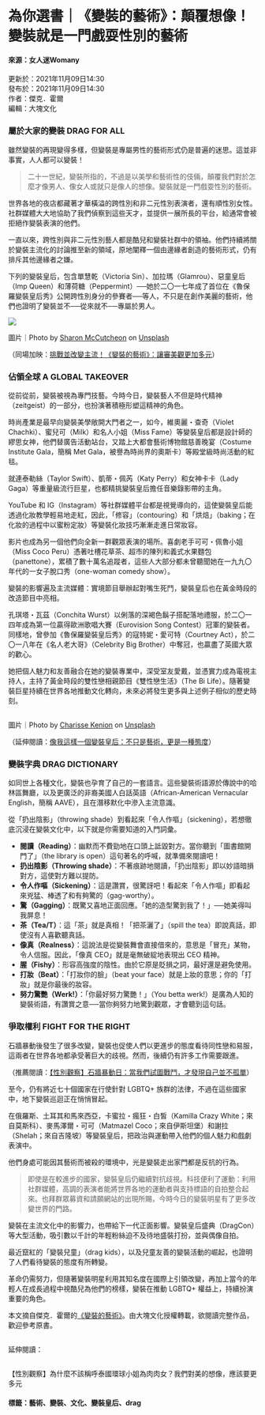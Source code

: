 # 為你選書｜《變裝的藝術》：顛覆想像！變裝就是一門戲耍性別的藝術

#### 來源：女人迷Womany  
更新於：2021年11月09日14:30  
發布於：2021年11月09日14:30  
作者：傑克．霍爾  
編輯：大塊文化

### 屬於大家的變裝 DRAG FOR ALL

雖然變裝的再現變得多樣，但變裝是專屬男性的藝術形式仍是普遍的迷思。這並非事實，人人都可以變裝！

> 二十一世紀，變裝所指的，不過是以美學和藝術性的伎倆，顛覆我們對於怎麼才像男人、像女人或就只是像人的想像。變裝就是一門戲耍性別的藝術。

世界各地的夜店都藏著才華橫溢的跨性別和非二元性別表演者，還有順性別女性。社群媒體大大地協助了我們偵察到這些天才，並提供一展所長的平台，給通常會被拒絕作變裝表演的他們。

一直以來，跨性別與非二元性別藝人都是酷兒和變裝社群中的領袖。他們持續將關於變裝主流化的討論推至新的領域，原地闡釋一個由邊緣者創造的藝術形式，仍有排斥其他邊緣者之嫌。

下列的變裝皇后，包含單慧乾（Victoria Sin）、加拉瑪（Glamrou）、惡童皇后（Imp Queen）和薄荷糖（Peppermint）──她於二〇一七年成了首位在《魯保羅變裝皇后秀》公開跨性別身分的參賽者──等人，不只是在創作美麗的藝術，他們也證明了變裝並不──從來就不──專屬於男人。

![](https://today-obs.line-scdn.net/0h_s1EtUXLAFwMPBexhlh_CzRqDC0_WhpVLlJIaHlrV2glEBVeYwpTPy07V3AoCUILLFJJOis8DWwkD0IKNA/w644)

圖片｜Photo by [Sharon McCutcheon](https://unsplash.com/@sharonmccutcheon?ref=lineread&utm_content=creditCopyText&utm_medium=referral&utm_source=unsplash) on [Unsplash](https://unsplash.com/s/photos/drag?utm_source=unsplash&utm_medium=referral&utm_content=creditCopyText)

（同場加映：[挑戰並改變主流！《變裝的藝術》：讓審美觀更加多元](https://womany.net/read/article/27965?ref=lineread)）

### 佔領全球 A GLOBAL TAKEOVER

從前從前，變裝被視為專門技藝。今時今日，變裝藝人不但是時代精神（zeitgeist）的一部分，也扮演著積極形塑這精神的角色。

時尚產業是最早向變裝美學敞開大門者之一，如今，維奧麗・查奇（Violet Chachki）、蜜兒可（Milk）和名人小姐（Miss Fame）等變裝皇后都是設計師的繆思女神，他們替廣告活動站台，又踏上大都會藝術博物館慈善晚宴（Costume Institute Gala，簡稱 Met Gala，被譽為時尚界的奧斯卡）等殿堂級時尚活動的紅毯。

就連泰勒絲（Taylor Swift）、凱蒂・佩芮（Katy Perry）和女神卡卡（Lady Gaga）等重量級流行巨星，也都精挑變裝皇后擔任音樂錄影帶的主角。

YouTube 和 IG（Instagram）等社群媒體平台都是視覺導向的，這使變裝皇后能透過化妝教學輕易地走紅，因此，「修容」（contouring）和「烘焙」（baking；在化妝的過程中以蜜粉定妝）等變裝化妝技巧漸漸走進日常妝容。

影片也成為另一個他們向全新一群觀眾表演的場所。喜劇老手可可・佩魯小姐（Miss Coco Peru）憑著吐槽花草茶、超市的陳列和義式水果麵包（panettone），累積了數十萬名追蹤者，這些人大部分都未曾聽聞她在一九九〇年代的一女子脫口秀（one-woman comedy show）。

變裝的影響遍及主流媒體：實境節目舉辦起對嘴生死鬥，變裝皇后也在黃金時段的改造節目中亮相。

孔琪塔・瓦茲（Conchita Wurst）以俐落的深褐色鬍子搭配落地禮服，於二〇一四年成為第一位贏得歐洲歌唱大賽（Eurovision Song Contest）冠軍的變裝者。同樣地，曾參加《魯保羅變裝皇后秀》的寇特妮・愛可特（Courtney Act），於二〇一八年在《名人老大哥》（Celebrity Big Brother）中奪冠，也贏盡了英國大眾的歡心。

她把個人魅力和友善融合在她的變裝專業中，深受室友愛戴，並憑實力成為電視主持人，主持了黃金時段的雙性戀相親節目《雙性戀生活》（The Bi Life）。隨著變裝巨星持續在世界各地推動文化轉向，未來必將發生更多與上述例子相似的歷史時刻。

![](data:image/gif;base64,R0lGODlhAQABAIAAAAAAAP///yH5BAEAAAAALAAAAAABAAEAAAIBRAA7)

圖片｜Photo by [Charisse Kenion](https://unsplash.com/@charissek?ref=lineread&utm_content=creditCopyText&utm_medium=referral&utm_source=unsplash) on [Unsplash](https://unsplash.com/s/photos/drag?utm_source=unsplash&utm_medium=referral&utm_content=creditCopyText)

（延伸閱讀：[像我這樣一個變裝皇后：不只是藝術，更是一種態度](https://womany.net/read/article/21406?ref=lineread)）

### 變裝字典 DRAG DICTIONARY

如同世上各種文化，變裝也孕育了自己的一套語言。這些變裝術語源於傳說中的哈林區舞廳，以及更廣泛的非裔美國人白話英語（African-American Vernacular English，簡稱 AAVE），且在潛移默化中滲入主流意識。

從「扔出陰影」（throwing shade）到看起來「令人作嘔」（sickening），若想徹底沉浸在變裝文化中，以下就是你需要知道的入門詞彙。

- **閱讀（Reading）**：幽默而不費勁地在口頭上詆毀對方。當你聽到「圖書館開門了」（the library is open）這句著名的呼喊，就準備來閱讀吧！
- **扔出陰影（Throwing shade）**：不著痕跡地閱讀，「扔出陰影」即以妙語暗損對方，這使對方難以提防。
- **令人作嘔（Sickening）**：這是讚賞，很驚訝吧！看起來「令人作嘔」即看起來兇猛、棒透了和有夠驚的（gag-worthy）。
- **驚（Gagging）**：既驚又喜地正面回應。「她的造型驚到我了！」──她美得叫我屏息！
- **茶（Tea/T）**：這「茶」就是真相！「把茶灑了」（spill the tea）即說真話，即使沒有人喜歡聽真話。
- **像真（Realness）**：這說法是從變裝舞會直接借來的，意思是「冒充」某物，令人信服。因此，「像真 CEO」就是毫無破綻地表現出 CEO 精神。
- **腥（Fishy）**：形容高強度的陰性。由於它原是貶損之詞，最好還是避免使用。
- **打妝（Beat）**：「打妝你的臉」（beat your face）就是上妝的意思；你的「打妝」就是你最後的妝容。
- **努力驚艷（Werk!）**：「你最好努力驚艷！」（You betta werk!）是廣為人知的變裝術語，有讚賞之意──當你夠努力地驚到觀眾，才會聽到這句話。

### 爭取權利 FIGHT FOR THE RIGHT

石牆暴動後發生了很多改變，變裝也促使人們以更進步的態度看待同性戀和易服，這兩者在世界各地都承受著巨大的歧視。然而，後續仍有許多工作需要跟進。

（推薦閱讀：[【性別觀察】石牆暴動日：當我們試圖戰鬥，才發現自己並不孤單](https://womany.net/read/article/19903?ref=lineread)）

至今，仍有將近七十個國家在行使針對 LGBTQ+ 族群的法律，不過在這些國家中，地下變裝巡迴正在悄悄冒起。

在俄羅斯、土耳其和馬來西亞，卡蜜拉・瘋狂・白皙（Kamilla Crazy White；來自莫斯科）、麥馬澤爾・可可（Matmazel Coco；來自伊斯坦堡）和謝拉（Shelah；來自吉隆坡）等變裝皇后，把政治與運動帶入他們的個人魅力和戲劇表演中。

他們身處可能因其藝術而被殺的環境中，光是變裝走出家門都是反抗的行為。

> 即使是在較進步的國家，變裝皇后仍繼續對抗歧視。科技便利了運動：利用社群媒體，高調的表演者能將世界各地的運動者與支持標語的自拍整合起來。也拜群眾募資和請願網站的出現所賜，今時今日的變裝明星有了更多改變世界的門路。

變裝在主流文化中的影響力，也帶給下一代正面影響。變裝皇后盛典（DragCon）等大型活動，吸引數以千計的年輕粉絲迫不及待地盛裝打扮，並與偶像自拍。

最近竄紅的「變裝兒童」（drag kids），以及兒童友善的變裝活動的崛起，也證明了人們看待變裝的態度有所轉變。

革命仍需努力，但隨著變裝明星利用其知名度在國際上引領改變，再加上當今的年輕人在成長過程中視酷兒為他們的榜樣，變裝在推動 LGBTQ+ 權益上，持續扮演重要的角色。

本文摘自傑克．霍爾的[《變裝的藝術》](https://www.taaze.tw/apredir.html?125447436%2Fhttps%3A%2F%2Fwww.taaze.tw%2Fproducts%2F11100963599.html%3F=&ref=lineread)。由大塊文化授權轉載，欲閱讀完整作品，歡迎參考原書。

![《變裝的藝術》](data:image/gif;base64,R0lGODlhAQABAIAAAAAAAP///yH5BAEAAAAALAAAAAABAAEAAAIBRAA7)

延伸閱讀：

![【性別觀察】為什麼不該稱呼泰國環球小姐為肉肉女？我們對美的想像，應該要更多元](data:image/gif;base64,R0lGODlhAQABAIAAAAAAAP///yH5BAEAAAAALAAAAAABAAEAAAIBRAA7)

【性別觀察】為什麼不該稱呼泰國環球小姐為肉肉女？我們對美的想像，應該要更多元

#### 標籤：藝術、變裝、文化、變裝皇后、drag